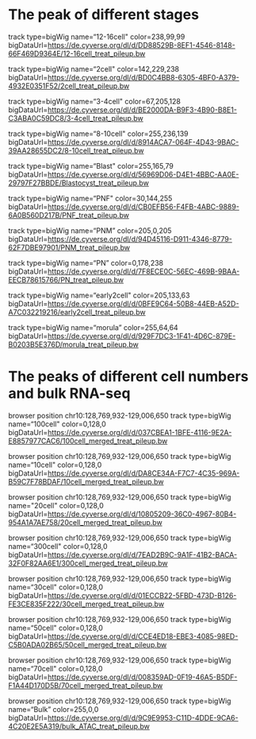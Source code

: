 # The peak of different stages

track type=bigWig name=“12-16cell" color=238,99,99 bigDataUrl=https://de.cyverse.org/dl/d/DD88529B-8EF1-4546-8148-66F469D9364E/12-16cell_treat_pileup.bw

track type=bigWig name=“2cell" color=142,229,238 bigDataUrl=https://de.cyverse.org/dl/d/BD0C4BB8-6305-4BF0-A379-4932E0351F52/2cell_treat_pileup.bw

track type=bigWig name=“3-4cell" color=67,205,128 bigDataUrl=https://de.cyverse.org/dl/d/BE2000DA-B9F3-4B90-B8E1-C3ABA0C59DC8/3-4cell_treat_pileup.bw

track type=bigWig name=“8-10cell" color=255,236,139 bigDataUrl=https://de.cyverse.org/dl/d/8914ACA7-064F-4D43-9BAC-39AA28655DC2/8-10cell_treat_pileup.bw

track type=bigWig name=“Blast" color=255,165,79 bigDataUrl=https://de.cyverse.org/dl/d/56969D06-D4E1-4BBC-AA0E-29797F27BBDE/Blastocyst_treat_pileup.bw

track type=bigWig name=“PNF" color=30,144,255 bigDataUrl=https://de.cyverse.org/dl/d/CB0EFB56-F4FB-4ABC-9889-6A0B560D217B/PNF_treat_pileup.bw

track type=bigWig name=“PNM” color=205,0,205 bigDataUrl=https://de.cyverse.org/dl/d/94D45116-D911-4346-8779-62F7DBE97901/PNM_treat_pileup.bw

track type=bigWig name=“PN” color=0,178,238 bigDataUrl=https://de.cyverse.org/dl/d/7F8ECE0C-56EC-469B-9BAA-EECB78615766/PN_treat_pileup.bw

track type=bigWig name=“early2cell" color=205,133,63 bigDataUrl=https://de.cyverse.org/dl/d/0BFE9C64-50B8-44EB-A52D-A7C032219216/early2cell_treat_pileup.bw

track type=bigWig name=“morula” color=255,64,64 bigDataUrl=https://de.cyverse.org/dl/d/929F7DC3-1F41-4D6C-879E-B0203B5E376D/morula_treat_pileup.bw


# The peaks of different cell numbers and bulk RNA-seq

browser position chr10:128,769,932-129,006,650
track type=bigWig name=“100cell" color=0,128,0 bigDataUrl=https://de.cyverse.org/dl/d/037CBEA1-1BFE-4116-9E2A-E8857977CAC6/100cell_merged_treat_pileup.bw

browser position chr10:128,769,932-129,006,650
track type=bigWig name=“10cell" color=0,128,0 bigDataUrl=https://de.cyverse.org/dl/d/DA8CE34A-F7C7-4C35-969A-B59C7F78BDAF/10cell_merged_treat_pileup.bw

browser position chr10:128,769,932-129,006,650
track type=bigWig name="20cell" color=0,128,0 bigDataUrl=https://de.cyverse.org/dl/d/10805209-36C0-4967-80B4-954A1A7AE758/20cell_merged_treat_pileup.bw

browser position chr10:128,769,932-129,006,650
track type=bigWig name=“300cell" color=0,128,0 bigDataUrl=https://de.cyverse.org/dl/d/7EAD2B9C-9A1F-41B2-BACA-32F0F82AA6E1/300cell_merged_treat_pileup.bw

browser position chr10:128,769,932-129,006,650
track type=bigWig name=“30cell" color=0,128,0 bigDataUrl=https://de.cyverse.org/dl/d/01ECCB22-5FBD-473D-B126-FE3CE835F222/30cell_merged_treat_pileup.bw

browser position chr10:128,769,932-129,006,650
track type=bigWig name=“50cell" color=0,128,0 bigDataUrl=https://de.cyverse.org/dl/d/CCE4ED18-EBE3-4085-98ED-C5B0ADA02B65/50cell_merged_treat_pileup.bw

browser position chr10:128,769,932-129,006,650
track type=bigWig name=“70cell" color=0,128,0 bigDataUrl=https://de.cyverse.org/dl/d/008359AD-0F19-46A5-B5DF-F1A44D170D5B/70cell_merged_treat_pileup.bw

browser position chr10:128,769,932-129,006,650
track type=bigWig name=“Bulk” color=255,0,0 bigDataUrl=https://de.cyverse.org/dl/d/9C9E9953-C11D-4DDE-9CA6-4C20E2E5A319/bulk_ATAC_treat_pileup.bw

